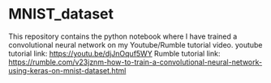 # MNIST_dataset
This repository contains the python notebook where I have trained a convolutional neural network on my Youtube/Rumble tutorial video.
youtube tutorial link: https://youtu.be/djJnOquf5WY
Rumble tutorial link: https://rumble.com/v23jznm-how-to-train-a-convolutional-neural-network-using-keras-on-mnist-dataset.html
